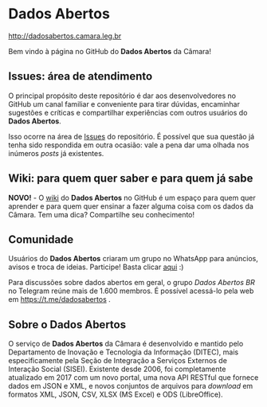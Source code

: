 # Dados Abertos
http://dadosabertos.camara.leg.br

Bem vindo à página no GitHub do **Dados Abertos** da Câmara!

## Issues: área de atendimento ##
O principal propósito deste repositório é dar aos desenvolvedores no GitHub um canal familiar e conveniente para tirar dúvidas, encaminhar sugestões e críticas e compartilhar experiências com outros usuários do **Dados Abertos**.

Isso ocorre na área de [Issues](https://github.com/CamaraDosDeputados/dados-abertos/issues) do repositório. É possível que sua questão já tenha sido respondida em outra ocasião: vale a pena dar uma olhada nos inúmeros _posts_ já existentes.

## Wiki: para quem quer saber e para quem já sabe

**NOVO!** - O [wiki](https://github.com/CamaraDosDeputados/dados-abertos/wiki) do **Dados Abertos** no GitHub é um espaço para quem quer aprender e para quem quer ensinar a fazer alguma coisa com os dados da Câmara. Tem uma dica? Compartilhe seu conhecimento!

## Comunidade ##
Usuários do **Dados Abertos** criaram um grupo no WhatsApp para anúncios, avisos e troca de ideias. Participe! Basta clicar [aqui](https://chat.whatsapp.com/KHKU3ehNkn016WTOn2zfXB) :)

Para discussões sobre dados abertos em geral, o grupo _Dados Abertos BR_ no Telegram reúne mais de 1.600 membros. É possível acessá-lo pela web em https://t.me/dadosabertos .

## Sobre o Dados Abertos ##
O serviço de **Dados Abertos** da Câmara é desenvolvido e mantido pelo Departamento de Inovação e Tecnologia da Informação (DITEC), mais especificamente pela Seção de Integração a Serviços Externos de Interação Social (SISEI). Existente desde 2006, foi completamente atualizado em 2017 com um novo portal, uma nova API RESTful que fornece dados em JSON e XML, e novos conjuntos de arquivos para _download_ em formatos XML, JSON, CSV, XLSX (MS Excel) e ODS (LibreOffice).

